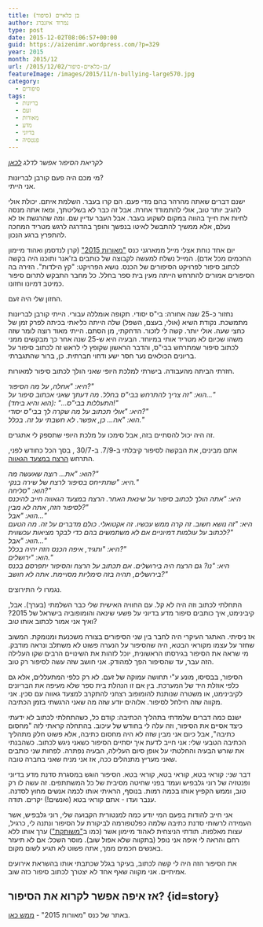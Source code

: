 ```yaml
---
title: בן כלאיים (סיפור)
author: נמרוד איזנברג
type: post
date: 2015-12-02T08:06:57+00:00
guid: https://aizenimr.wordpress.com/?p=329
year: 2015
month: 2015/12
url: /2015/12/02/בן-כלאיים-סיפור/
featureImage: /images/2015/11/n-bullying-large570.jpg
category:
  - סיפורים
tags:
  - בריונות
  - זעם
  - מאורות
  - מדע
  - בדיוני
  - פנטסיה
---
```

_לקריאת הסיפור אפשר לדלג [לכאן](/2015/12/02/בן-כלאיים-סיפור/#story)_

מי מכם היה פעם קורבן לבריונות?  
אני הייתי.

ישנם דברים שאתה מהרהר בהם מדי פעם. הם קרו בעבר. השלמת איתם. יכולת אולי להגיב יותר טוב, אולי להתמודד אחרת. אבל זה כבר לא בשליטתך, ומאז אתה מנסה לחיות את חייך בהווה במקום לשקוע בעבר. אבל העבר עדיין שם. ומה שהרגשת אז לא נעלם, אלא ממשיך להתבשל לאיטו בנפשך והופך בהדרגה לרגש מטריד המחכה להתפרץ ברגע הנכון.

יום אחד נוחת אצלי מייל ממארגני כנס <a href="http://meorot.sf-f.org.il/2015/" target="_blank" rel="noopener noreferrer">"מאורות 2015"</a> (קרן לנדסמן ואהוד מיימון החכמים מכל אדם). המייל נשלח למעשה לקבוצה של כותבים בז'אנר ותוכנו היה בקשה לכתוב סיפור לפרויקט הסיפורים של הכנס. נושא הפרויקט: "קץ הילדות". הזירה בה הסיפורים אמורים להתרחש הייתה מעין בית ספר בחלל. כל מחבר התבקש לתרום סיפור כמיטב דמיונו וחזונו.

החזון שלי היה זעם.

נחזור כ-25 שנה אחורה: בי"ס יסודי. תקופה אומללה עבורי. הייתי קורבן לבריונות מתמשכת. נקודת השיא (אולי, בעצם, השפל) שלה הייתה כליאתי בכיתה לפרק זמן של כחצי שעה. אולי יותר. קשה לי לזכור. הדחקתי, מן הסתם. הייתי מאוד רוצה לומר שזה משהו שכיום לא מטריד אותי במיוחד. הבעיה היא ש-25 שנה אחר כך מבקשים ממני לכתוב סיפור שמתרחש בבי"ס, והדבר הראשון שקופץ לי לראש זה לכתוב סיפור על בריונים הכולאים נער חסר ישע ודחוי חברתית. כן, ברור שהתגברתי.

חזרתי הביתה מהעבודה. בישרתי למלכת היופי שאני הולך לכתוב סיפור למאורות.

_היא: "אחלה, על מה הסיפור?"_  
 _הוא: "זה צריך להתרחש בבי"ס בחלל. מה דעתך שאני אכתוב סיפור על..."_  
 _(הוא והיא ביחד): "...התעללות בבי"ס!"_  
 _היא: "אולי תכתוב על מה שקרה לך בבי"ס יסודי?"_  
 _הוא: "אה... כן, אפשר. לא חשבתי על זה. בכלל."_

זה היה יכול להסתיים בזה, אבל סימכו על מלכת היופי שתספק לי אתגרים.

אתם מבינים, את הבקשה לסיפור קיבלתי ב-7/9. ב-30/7 , בסך הכל כחודש לפני, התרחש <a href="http://news.walla.co.il/item/2877735" target="_blank" rel="noopener noreferrer">הרצח במצעד הגאווה</a>.

_הוא: "את... רוצה שאעשה מה?"_  
 _היא: "שתתייחס בסיפור לרצח של שירה בנקי."_  
 _הוא: "סליחה?"_  
 _היא: "אתה הולך לכתוב סיפור על שינאת האחר. הרצח במצעד הגאווה חייב להיכנס לסיפור הזה, אתה לא מבין?"_  
 _הוא: "אבל..."_  
 _היא: "זה נושא חשוב. זה קרה ממש עכשיו. זה אקטואלי. כולם מדברים על זה. מה הטעם לכתוב על עולמות דמיוניים אם לא משתמשים בהם כדי לבקר מציאות עכשווית?"_  
 _הוא: "אבל..."_  
 _היא: "ותגיד, איפה הכנס הזה יהיה בכלל?"_  
 _הוא: "ירושלים."_  
 _היא: "נו? גם הרצח היה בירושלים. אם תכתוב על הרצח והסיפור יתפרסם בכנס בירושלים, תהיה בזה סימליות מסויימת. אתה לא חושב?"_

נגמרו לי התירוצים.

התחלתי לכתוב וזה היה לא קל. עם החוויה האישית שלי כבר השלמתי (בערך). אבל, קיבינימט, איך כותבים סיפור מדע בדיוני על פשעי שינאה והומופוביה בישראל של 2015? ואיך אני אמור לכתוב אותו _טוב_?

אז ניסיתי. האתגר העיקרי היה לחבר בין שני הסיפורים בצורה משכנעת ומנומקת. המשוב שחזר על עצמו מקוראי הבטא, היה שהסיפור על הנערה פשוט לא משתלב ונראה מודבק. מי שראה את הסיפור בגירסתו הראשונית, יוכל לזהות את השינויים הרבים שקו העלילה הזה עבר, עד שהסיפור הפך למהודק. אני חושב שזה עשה לסיפור רק טוב.

הסיפור, בבסיסו, מונע ע"י תחושה עמוקה של זעם. לא רק כלפי המתעללים, אלא גם כלפי אוזלת היד של המערכת. בין אם זו הנהלת בית ספר שלא מעיפה את הבריונים לקיבינימט, או משטרה שנותנת להומופוב רצחני להתקרב למצעד גאווה עם סכין. אני מקווה שזה חילחל לסיפור. אלוהים יודע שזה מה שאני הרגשתי בזמן הכתיבה.

ישנם כמה דברים שלמדתי בתהליך הכתיבה: קודם כל, כשהתחלתי לכתוב לא ידעתי כיצד אסיים את הסיפור, וזה עלה לי בחודש של עיכוב. בהתחלה קראתי לזה "מחסום כתיבה", אבל כיום אני מבין שזה לא היה מחסום כתיבה, אלא פשוט חלק מתהליך הכתיבה הטבעי שלי: אני חייב לדעת איך יסתיים הסיפור כשאני ניגש לכתוב. כשהבנתי את שורש הבעיה והחלטתי על אופן סיום העלילה, הבעיה נפתרה. לפחות שני כותבים שאני מעריץ מתנהלים ככה, אז אני מניח שאני בחברה טובה.

דבר שני: קוראי בטא, קוראי בטא, קוראי בטא. הסיפור הוגש במסגרת סדנת מדע בדיוני ופנטזיה של רוני גלבפיש ועמד בפני שחיטה מסיבית של כל המשתתפים. זה עשה לו רק טוב, וממש הקפיץ אותו בכמה רמות. בנוסף, הראיתי אותו לכמה אנשים מחוץ לסדנה. ענבר ועדו - אתם קוראי בטא (ואנשים!) יקרים. תודה.

אני חייב להודות בפעם המי יודע כמה למנטורית הקבועה שלי, רוני גלבפיש, אשר העמידה לרשותי סדנת כתיבה שלמה כפלטפורמה לביקורת על הסיפור ונתנה לי, כרגיל, עצות מאלפות. תודתי הניצחית לאהוד מיימון אשר (כמו ב<a href="/2015/09/07/%d7%9e%d7%a9%d7%95%d7%aa%d7%a7%d7%aa-%d7%a1%d7%99%d7%a4%d7%95%d7%a8/" target="_blank" rel="noopener noreferrer">"משותקת"</a>) ערך אותו ללא רחם והראה לי איפה אני נופל (בתקווה שלא אפול שוב). מוסר השכל: אם לא תיעזר באנשים חכמים ממך, אתה פשוט לא תגיע לשום מקום.

את הסיפור הזה היה לי קשה לכתוב, בעיקר בגלל שכתבתי אותו בהשראת אירועים אמיתיים. אני מקווה שאף אחד לא יצטרך לכתוב סיפור כזה שוב.

## אז איפה אפשר לקרוא את הסיפור? {id=story}

באתר של כנס "מאורות 2015" - [ממש כאן](https://meorot.sf-f.org.il/2015/index-25.html).